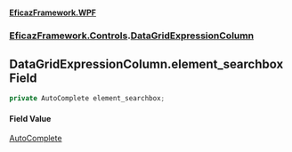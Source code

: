 #### [EficazFramework.WPF](EficazFrameworkWPF.md 'EficazFramework WPF')
### [EficazFramework.Controls](EficazFrameworkWPF.md#EficazFramework.Controls 'EficazFramework.Controls').[DataGridExpressionColumn](EficazFramework.Controls/DataGridExpressionColumn.md 'EficazFramework.Controls.DataGridExpressionColumn')

## DataGridExpressionColumn.element_searchbox Field

```csharp
private AutoComplete element_searchbox;
```

#### Field Value
[AutoComplete](EficazFramework.Controls/AutoComplete.md 'EficazFramework.Controls.AutoComplete')